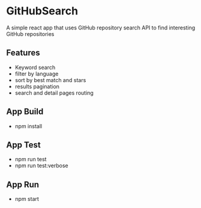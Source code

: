 # GitHubSearch
A simple react app that uses GitHub repository search API to find interesting GitHub repositories

## Features
- Keyword search
- filter by language
- sort by best match and stars
- results pagination
- search and detail pages routing

## App Build
- npm install

## App Test
- npm run test
- npm run test:verbose

## App Run
- npm start
